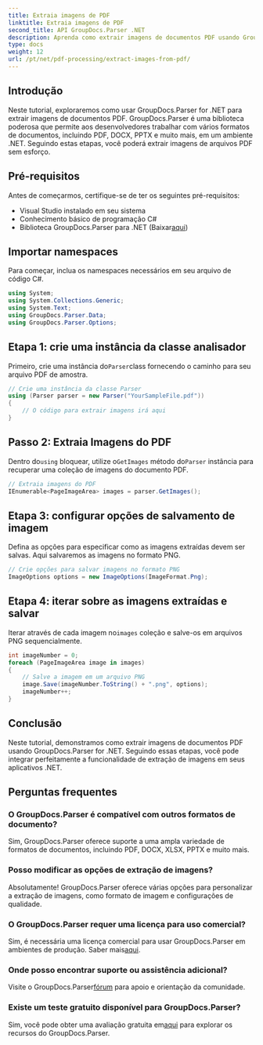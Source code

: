 ```yaml
---
title: Extraia imagens de PDF
linktitle: Extraia imagens de PDF
second_title: API GroupDocs.Parser .NET
description: Aprenda como extrair imagens de documentos PDF usando GroupDocs.Parser for .NET. Guia passo a passo com exemplos de código.
type: docs
weight: 12
url: /pt/net/pdf-processing/extract-images-from-pdf/
---
```

## Introdução
Neste tutorial, exploraremos como usar GroupDocs.Parser for .NET para extrair imagens de documentos PDF. GroupDocs.Parser é uma biblioteca poderosa que permite aos desenvolvedores trabalhar com vários formatos de documentos, incluindo PDF, DOCX, PPTX e muito mais, em um ambiente .NET. Seguindo estas etapas, você poderá extrair imagens de arquivos PDF sem esforço.
## Pré-requisitos
Antes de começarmos, certifique-se de ter os seguintes pré-requisitos:
- Visual Studio instalado em seu sistema
- Conhecimento básico de programação C#
-  Biblioteca GroupDocs.Parser para .NET (Baixar[aqui](https://releases.groupdocs.com/parser/net/))

## Importar namespaces
Para começar, inclua os namespaces necessários em seu arquivo de código C#.
```csharp
using System;
using System.Collections.Generic;
using System.Text;
using GroupDocs.Parser.Data;
using GroupDocs.Parser.Options;
```
## Etapa 1: crie uma instância da classe analisador
 Primeiro, crie uma instância do`Parser`class fornecendo o caminho para seu arquivo PDF de amostra.
```csharp
// Crie uma instância da classe Parser
using (Parser parser = new Parser("YourSampleFile.pdf"))
{
    // O código para extrair imagens irá aqui
}
```
## Passo 2: Extraia Imagens do PDF
 Dentro do`using` bloquear, utilize o`GetImages` método do`Parser` instância para recuperar uma coleção de imagens do documento PDF.
```csharp
// Extraia imagens do PDF
IEnumerable<PageImageArea> images = parser.GetImages();
```
## Etapa 3: configurar opções de salvamento de imagem
Defina as opções para especificar como as imagens extraídas devem ser salvas. Aqui salvaremos as imagens no formato PNG.
```csharp
// Crie opções para salvar imagens no formato PNG
ImageOptions options = new ImageOptions(ImageFormat.Png);
```
## Etapa 4: iterar sobre as imagens extraídas e salvar
 Iterar através de cada imagem no`images` coleção e salve-os em arquivos PNG sequencialmente.
```csharp
int imageNumber = 0;
foreach (PageImageArea image in images)
{
    // Salve a imagem em um arquivo PNG
    image.Save(imageNumber.ToString() + ".png", options);
    imageNumber++;
}
```

## Conclusão
Neste tutorial, demonstramos como extrair imagens de documentos PDF usando GroupDocs.Parser for .NET. Seguindo essas etapas, você pode integrar perfeitamente a funcionalidade de extração de imagens em seus aplicativos .NET.

## Perguntas frequentes
### O GroupDocs.Parser é compatível com outros formatos de documento?
Sim, GroupDocs.Parser oferece suporte a uma ampla variedade de formatos de documentos, incluindo PDF, DOCX, XLSX, PPTX e muito mais.
### Posso modificar as opções de extração de imagens?
Absolutamente! GroupDocs.Parser oferece várias opções para personalizar a extração de imagens, como formato de imagem e configurações de qualidade.
### O GroupDocs.Parser requer uma licença para uso comercial?
 Sim, é necessária uma licença comercial para usar GroupDocs.Parser em ambientes de produção. Saber mais[aqui](https://purchase.groupdocs.com/buy).
### Onde posso encontrar suporte ou assistência adicional?
 Visite o GroupDocs.Parser[fórum](https://forum.groupdocs.com/c/parser/17) para apoio e orientação da comunidade.
### Existe um teste gratuito disponível para GroupDocs.Parser?
 Sim, você pode obter uma avaliação gratuita em[aqui](https://releases.groupdocs.com/) para explorar os recursos do GroupDocs.Parser.